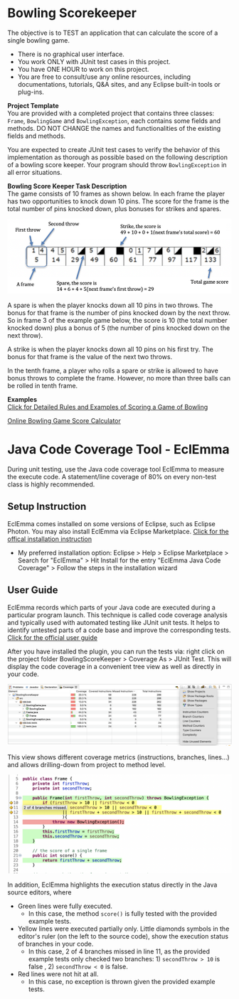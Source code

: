 Bowling Scorekeeper
===
The objective is to TEST an application that can calculate the score of a single bowling game.
- There is no graphical user interface.  
- You work ONLY with JUnit test cases in this project.
- You have ONE HOUR to work on this project.
- You are free to consult/use any online resources, including documentations, tutorials, Q&A sites, and any Eclipse built-in tools or plug-ins.
 

**Project Template**  
You are provided with a completed project that contains three classes: `Frame`, `BowlingGame` and `BowlingException`, each contains some fields and methods. DO NOT CHANGE the names and functionalities of the existing fields and methods.

You are expected to create JUnit test cases to verify the behavior of this implementation as thorough as possible based on the following description of a bowling score keeper. Your program should throw `BowlingException` in all error situations. 

**Bowling Score Keeper Task Description**  
The game consists of 10 frames as shown below. In each frame the player has two opportunities to knock down 10 pins. The score for the frame is the total number of pins knocked down, plus bonuses for strikes and spares.

![ExampleImage](https://github.com/ginaBai/BSK/blob/master/BowlingScoreKeeper/BowlingScoreKeeperExample.png)

A spare is when the player knocks down all 10 pins in two throws. The bonus for that frame is the number of pins knocked down by the next throw. So in frame 3 of the example game below, the score is 10 (the total number knocked down) plus a bonus of 5 (the number of pins knocked down on the next throw).

A strike is when the player knocks down all 10 pins on his first try. The bonus for that frame is the value of the next two throws. 

In the tenth frame, a player who rolls a spare or strike is allowed to have bonus throws to complete the frame. However, no more than three balls can be rolled in tenth frame.

**Examples**  
[Click for Detailed Rules and Examples of Scoring a Game of Bowling](https://slocums.homestead.com/gamescore.html)

[Online Bowling Game Score Calculator](https://bowlinggenius.com)


# Java Code Coverage Tool - EclEmma
During unit testing, use the Java code coverage tool EclEmma to measure the execute code. A statement/line coverage of 80% on every non-test class is highly recommended. 

## Setup Instruction
EclEmma comes installed on some versions of Eclipse, such as Eclipse Photon. You may also install EclEmma via Eclipse Marketplace. [Click for the offical installation instruction](https://www.eclemma.org/installation.html)  

- My preferred installation option: Eclipse > Help > Eclipse Marketplace > Search for "EclEmma" > Hit Install for the entry "EclEmma Java Code Coverage" > Follow the steps in the installation wizard

## User Guide
EclEmma records which parts of your Java code are executed during a particular program launch. This technique is called code coverage analysis and typically used with automated testing like JUnit unit tests. It helps to identify untested parts of a code base and improve the corresponding tests. [Click for the official user guide](https://www.eclemma.org/userdoc/index.html)

After you have installed the plugin, you can run the tests via: right click on the project folder BowlingScoreKeeper > Coverage As > JUnit Test. This will display the code coverage in a convenient tree view as well as directly in your code.

![TreeView](https://github.com/ginaBai/BSK/blob/master/BowlingScoreKeeper/EclEmmaTreeView.png)

This view shows different coverage metrics (instructions, branches, lines...) and allows drilling-down from project to method level.

![CodeView](https://github.com/ginaBai/BSK/blob/master/BowlingScoreKeeper/EclEmmaCodeView.png)

In addition, EclEmma highlights the execution status directly in the Java source editors, where
- Green lines were fully executed. 
  - In this case, the method `score()` is fully tested with the provided example tests.
- Yellow lines were executed partially only. Little diamonds symbols in the editor's ruler (on the left to the source code), show the execution status of branches in your code. 
  - In this case, 2 of 4 branches missed in line 11, as the provided example tests only checked two branches: 1) `secondThrow > 10` is false , 2) `secondThrow < 0` is false.
- Red lines were not hit at all. 
  - In this case, no exception is thrown given the provided example tests. 
